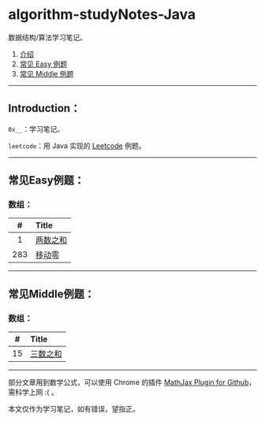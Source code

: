 # algorithm-studyNotes-Java



数据结构/算法学习笔记。



1. [介绍](#Introduction)
2. [常见 Easy 例题](#常见Easy例题)
3. [常见 Middle 例题](#常见Middle例题)

----

## Introduction：



`0x__`：学习笔记。

`leetcode`：用 Java 实现的 [Leetcode](https://leetcode-cn.com) 例题。

----

## 常见Easy例题：

### 数组：

|  #   | Title                                        |
| :--: | :------------------------------------------- |
|  1   | [两数之和](/leetcode/1、两数之和E/README.md) |
| 283  | [移动零](/leetcode/283、移动零E/README.md)   |



----

## 常见Middle例题：

### 数组：

|  #   | Title                                         |
| :--: | :-------------------------------------------- |
|  15  | [三数之和](/leetcode/15、三数之和M/README.md) |



----

部分文章用到数学公式，可以使用 Chrome 的插件 [MathJax Plugin for Github](https://chrome.google.com/webstore/detail/ioemnmodlmafdkllaclgeombjnmnbima)，需科学上网 :(  。

本文仅作为学习笔记，如有错误，望指正。